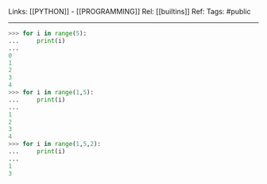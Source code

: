 Links: [[PYTHON]] - [[PROGRAMMING]]
Rel: [[builtins]]
Ref: 
Tags: #public 

--- 

```py
>>> for i in range(5):
...     print(i)
... 
0
1
2
3
4
>>> for i in range(1,5):
...     print(i)
... 
1
2
3
4
>>> for i in range(1,5,2):
...     print(i)
... 
1
3
```